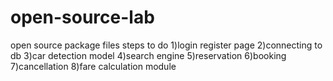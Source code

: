 # open-source-lab
open source package files 
steps to do
1)login register page
2)connecting to db
3)car detection model
4)search engine
5)reservation 
6)booking
7)cancellation
8)fare calculation module
